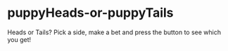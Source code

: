 # puppyHeads-or-puppyTails
Heads or Tails? Pick a side, make a bet and press the button to see which you get!
